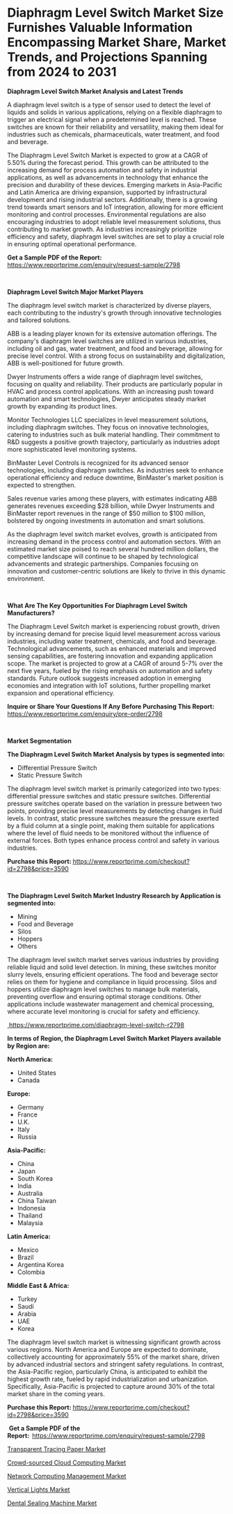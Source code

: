 <p><h1>Diaphragm Level Switch Market Size Furnishes Valuable Information Encompassing Market Share, Market Trends, and Projections Spanning from 2024 to 2031</h1></p><p><strong>Diaphragm Level Switch Market Analysis and Latest Trends</strong></p>
<p><p>A diaphragm level switch is a type of sensor used to detect the level of liquids and solids in various applications, relying on a flexible diaphragm to trigger an electrical signal when a predetermined level is reached. These switches are known for their reliability and versatility, making them ideal for industries such as chemicals, pharmaceuticals, water treatment, and food and beverage. </p><p>The Diaphragm Level Switch Market is expected to grow at a CAGR of 5.50% during the forecast period. This growth can be attributed to the increasing demand for process automation and safety in industrial applications, as well as advancements in technology that enhance the precision and durability of these devices. Emerging markets in Asia-Pacific and Latin America are driving expansion, supported by infrastructural development and rising industrial sectors. Additionally, there is a growing trend towards smart sensors and IoT integration, allowing for more efficient monitoring and control processes. Environmental regulations are also encouraging industries to adopt reliable level measurement solutions, thus contributing to market growth. As industries increasingly prioritize efficiency and safety, diaphragm level switches are set to play a crucial role in ensuring optimal operational performance.</p></p>
<p><strong>Get a Sample PDF of the Report:&nbsp;</strong> <a href="https://www.reportprime.com/enquiry/request-sample/2798?utm_campaign=1832&utm_medium=2&utm_source=Github&utm_content=ia&utm_term=27112024&utm_id=diaphragm-level-switch">https://www.reportprime.com/enquiry/request-sample/2798</a></p>
<p>&nbsp;</p>
<p><strong>Diaphragm Level Switch Major Market Players</strong></p>
<p><p>The diaphragm level switch market is characterized by diverse players, each contributing to the industry's growth through innovative technologies and tailored solutions.</p><p>ABB is a leading player known for its extensive automation offerings. The company's diaphragm level switches are utilized in various industries, including oil and gas, water treatment, and food and beverage, allowing for precise level control. With a strong focus on sustainability and digitalization, ABB is well-positioned for future growth.</p><p>Dwyer Instruments offers a wide range of diaphragm level switches, focusing on quality and reliability. Their products are particularly popular in HVAC and process control applications. With an increasing push toward automation and smart technologies, Dwyer anticipates steady market growth by expanding its product lines.</p><p>Monitor Technologies LLC specializes in level measurement solutions, including diaphragm switches. They focus on innovative technologies, catering to industries such as bulk material handling. Their commitment to R&D suggests a positive growth trajectory, particularly as industries adopt more sophisticated level monitoring systems.</p><p>BinMaster Level Controls is recognized for its advanced sensor technologies, including diaphragm switches. As industries seek to enhance operational efficiency and reduce downtime, BinMaster's market position is expected to strengthen.</p><p>Sales revenue varies among these players, with estimates indicating ABB generates revenues exceeding $28 billion, while Dwyer Instruments and BinMaster report revenues in the range of $50 million to $100 million, bolstered by ongoing investments in automation and smart solutions.</p><p>As the diaphragm level switch market evolves, growth is anticipated from increasing demand in the process control and automation sectors. With an estimated market size poised to reach several hundred million dollars, the competitive landscape will continue to be shaped by technological advancements and strategic partnerships. Companies focusing on innovation and customer-centric solutions are likely to thrive in this dynamic environment.</p></p>
<p>&nbsp;</p>
<p><strong>What Are The Key Opportunities For Diaphragm Level Switch Manufacturers?</strong></p>
<p><p>The Diaphragm Level Switch market is experiencing robust growth, driven by increasing demand for precise liquid level measurement across various industries, including water treatment, chemicals, and food and beverage. Technological advancements, such as enhanced materials and improved sensing capabilities, are fostering innovation and expanding application scope. The market is projected to grow at a CAGR of around 5-7% over the next five years, fueled by the rising emphasis on automation and safety standards. Future outlook suggests increased adoption in emerging economies and integration with IoT solutions, further propelling market expansion and operational efficiency.</p></p>
<p><strong>Inquire or Share Your Questions If Any Before Purchasing This Report:</strong> <a href="https://www.reportprime.com/enquiry/pre-order/2798?utm_campaign=1832&utm_medium=2&utm_source=Github&utm_content=ia&utm_term=27112024&utm_id=diaphragm-level-switch">https://www.reportprime.com/enquiry/pre-order/2798</a></p>
<p>&nbsp;</p>
<p><strong>Market Segmentation</strong></p>
<p><strong>The Diaphragm Level Switch Market Analysis by types is segmented into:</strong></p>
<p><ul><li>Differential Pressure Switch</li><li>Static Pressure Switch</li></ul></p>
<p><p>The diaphragm level switch market is primarily categorized into two types: differential pressure switches and static pressure switches. Differential pressure switches operate based on the variation in pressure between two points, providing precise level measurements by detecting changes in fluid levels. In contrast, static pressure switches measure the pressure exerted by a fluid column at a single point, making them suitable for applications where the level of fluid needs to be monitored without the influence of external forces. Both types enhance process control and safety in various industries.</p></p>
<p><strong>Purchase this Report:&nbsp;</strong><a href="https://www.reportprime.com/checkout?id=2798&price=3590&utm_campaign=1832&utm_medium=2&utm_source=Github&utm_content=ia&utm_term=27112024&utm_id=diaphragm-level-switch">https://www.reportprime.com/checkout?id=2798&price=3590</a></p>
<p>&nbsp;</p>
<p><strong>The Diaphragm Level Switch Market Industry Research by Application is segmented into:</strong></p>
<p><ul><li>Mining</li><li>Food and Beverage</li><li>Silos</li><li>Hoppers</li><li>Others</li></ul></p>
<p><p>The diaphragm level switch market serves various industries by providing reliable liquid and solid level detection. In mining, these switches monitor slurry levels, ensuring efficient operations. The food and beverage sector relies on them for hygiene and compliance in liquid processing. Silos and hoppers utilize diaphragm level switches to manage bulk materials, preventing overflow and ensuring optimal storage conditions. Other applications include wastewater management and chemical processing, where accurate level monitoring is crucial for safety and efficiency.</p></p>
<p><a href="https://www.reportprime.com/diaphragm-level-switch-r2798?utm_campaign=1832&utm_medium=2&utm_source=Github&utm_content=ia&utm_term=27112024&utm_id=diaphragm-level-switch">&nbsp;https://www.reportprime.com/diaphragm-level-switch-r2798</a></p>
<p><strong>In terms of Region, the Diaphragm Level Switch Market Players available by Region are:</strong></p>
<p>
    <p> <strong> North America: </strong>
        <ul>
            <li>United States</li>
            <li>Canada</li>
        </ul>
        </p> 
    <p> <strong> Europe: </strong>
        <ul>
            <li>Germany</li>
            <li>France</li>
            <li>U.K.</li>
            <li>Italy</li>
            <li>Russia</li>
        </ul>
        </p> 
    <p> <strong> Asia-Pacific: </strong>
        <ul>
            <li>China</li>
            <li>Japan</li>
            <li>South Korea</li>
            <li>India</li>
            <li>Australia</li>
            <li>China Taiwan</li>
            <li>Indonesia</li>
            <li>Thailand</li>
            <li>Malaysia</li>
        </ul>
        </p> 
    <p> <strong> Latin America: </strong>
        <ul>
            <li>Mexico</li>
            <li>Brazil</li>
            <li>Argentina Korea</li>
            <li>Colombia</li>
        </ul>
        </p> 
    <p> <strong> Middle East & Africa: </strong>
        <ul>
            <li>Turkey</li>
            <li>Saudi</li>
            <li>Arabia</li>
            <li>UAE</li>
            <li>Korea</li>
        </ul>
    </p>
    </p>
<p><p>The diaphragm level switch market is witnessing significant growth across various regions. North America and Europe are expected to dominate, collectively accounting for approximately 55% of the market share, driven by advanced industrial sectors and stringent safety regulations. In contrast, the Asia-Pacific region, particularly China, is anticipated to exhibit the highest growth rate, fueled by rapid industrialization and urbanization. Specifically, Asia-Pacific is projected to capture around 30% of the total market share in the coming years.</p></p>
<p><strong>Purchase this Report: </strong><a href="https://www.reportprime.com/checkout?id=2798&price=3590&utm_campaign=1832&utm_medium=2&utm_source=Github&utm_content=ia&utm_term=27112024&utm_id=diaphragm-level-switch">https://www.reportprime.com/checkout?id=2798&price=3590</a></p>
<p>&nbsp;<strong>Get a Sample PDF of the Report:&nbsp;&nbsp;</strong><a href="https://www.reportprime.com/enquiry/request-sample/2798?utm_campaign=1832&utm_medium=2&utm_source=Github&utm_content=ia&utm_term=27112024&utm_id=diaphragm-level-switch">https://www.reportprime.com/enquiry/request-sample/2798</a></p>
<p><strong></strong></p>
<p><p><a href="https://www.linkedin.com/pulse/future-ready-strategic-insights-global-transparent-tracing-matve?utm_campaign=1832&utm_medium=2&utm_source=Github&utm_content=ia&utm_term=27112024&utm_id=diaphragm-level-switch">Transparent Tracing Paper Market</a></p><p><a href="https://issuu.com/reportprime-2/docs/crowd-sourced-cloud-computing-marke_09020e644a60c6?utm_campaign=1832&utm_medium=2&utm_source=Github&utm_content=ia&utm_term=27112024&utm_id=diaphragm-level-switch">Crowd-sourced Cloud Computing Market</a></p><p><a href="https://issuu.com/reportprime-2/docs/network-computing-management-market_b87df43fdfa637?utm_campaign=1832&utm_medium=2&utm_source=Github&utm_content=ia&utm_term=27112024&utm_id=diaphragm-level-switch">Network Computing Management Market</a></p><p><a href="https://github.com/AKSHATREPORTPRIME/Market-Research-Report-List-6/blob/main/vertical-lights-market.md?utm_campaign=1832&utm_medium=2&utm_source=Github&utm_content=ia&utm_term=27112024&utm_id=diaphragm-level-switch">Vertical Lights Market</a></p><p><a href="https://www.linkedin.com/pulse/dental-sealing-machine-market-study-examiningthe-industrys-growth-dyxqe?utm_campaign=1832&utm_medium=2&utm_source=Github&utm_content=ia&utm_term=27112024&utm_id=diaphragm-level-switch">Dental Sealing Machine Market</a></p></p>